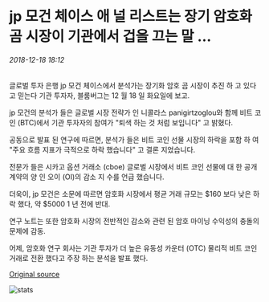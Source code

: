 # jp 모건 체이스 애 널 리스트는 장기 암호화 곰 시장이 기관에서 겁을 끄는 말 ...

###### 2018-12-18 18:12

글로벌 투자 은행 jp 모건 체이스에서 분석가는 장기화 암호 곰 시장이 추진 하 고 있다고 믿는다 기관 투자자, 블룸버그는 12 월 18 일 화요일에 보고.

jp 모건의 분석가 들은 글로벌 시장 전략가 인 니콜라스 panigirtzoglou와 함께 비트 코인 (BTC)에서 기관 투자자의 참여가 "퇴색 하는 것 처럼 보입니다" 고 밝혔다.

공동으로 발표 된 연구에 따르면, 분석가 들은 비트 코인 선물 시장의 하락을 포함 하 여 "주요 흐름 지표가 극적으로 하락 했습니다" 고 결론 지었습니다.

전문가 들은 시카고 옵션 거래소 (cboe) 글로벌 시장에서 비트 코인 선물에 대 한 공개 계약의 양 인 오이 (OI)의 감소 지 수를 언급 했습니다.

더욱이, jp 모건은 소문에 따르면 암호화 시장에서 평균 거래 규모는 $160 보다 낮은 하락 했다, 약 $5000 1 년 전에 반대.

연구 노트는 또한 암호화 시장의 전반적인 감소와 관련 된 암호 마이닝 수익성의 충돌의 문제에 감동.

어제, 암호화 연구 회사는 기관 투자가 더 높은 유동성 카운터 (OTC) 물리적 비트 코인 거래로 전환 했다고 주장 하는 분석을 발표 했다.

[Original source](https://cointelegraph.com/news/jpmorgan-chase-analysts-say-prolonged-crypto-bear-market-is-scaring-off-institutions)

![stats](https://c.statcounter.com/11760860/0/a89fa40b/1/ "stats")